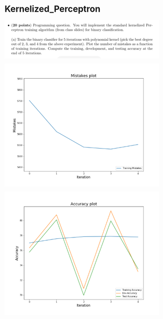 # Kernelized_Perceptron

![png](question.png)

![png](Q14_plots/Q14_KernelizedPerceptron_MistakesPlot.png)

![png](Q14_plots/Q14_KernelizedPerceptron_AccuracyPlot.png)

